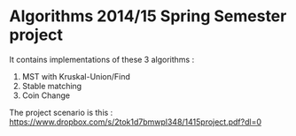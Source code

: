 # Algorithms 2014/15 Spring Semester project 

It contains implementations of these 3 algorithms :
  1. MST with Kruskal-Union/Find
  2. Stable matching
  3. Coin Change 
  
The project scenario is this : 
https://www.dropbox.com/s/2tok1d7bmwpl348/1415project.pdf?dl=0

